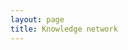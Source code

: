 ```yaml
---
layout: page
title: Knowledge network
---
```



<div id="neural-network">
</div>


<script>

window.addEventListener('load', function(e) {
	const KnowledgeGraph = window.$graph()

	const targetElement = document.querySelector('#neural-network')

	const dataset = ({{ site.data.wiki_datasets | jsonify }})
	console.log(dataset)

	KnowledgeGraph(document.querySelector("#neural-network"))
	  .graphData(dataset)
	  .width(targetElement.offsetWidth)
	  .height(targetElement.offsetWidth)
	  .nodeCanvasObject(function(node, ctx) {
	    const label = node.id;
        const fontSize = 8;

		// Rendering Text
		ctx.font = `${fontSize}px Sans-Serif`;
        const textWidth = ctx.measureText(label).width;
        const bckgDimensions = [textWidth, fontSize].map(n => n + fontSize * 0.2); // some padding
		ctx.textAlign = 'center';
        ctx.textBaseline = 'middle';
        ctx.fillStyle = 'black';
        ctx.fillText(label, node.x, node.y + 12);

		// Rendering Circle
	  	const size = 12;
		const radius = size / 2;
		ctx.fillStyle = "rgba(0, 0, 0, 0.2)"
		ctx.beginPath();
		ctx.arc(node.x, node.y, radius, 0, 2 * Math.PI, false)
		ctx.fill()

        node.__bckgDimensions = bckgDimensions;
	  })
	  .nodePointerAreaPaint(function(node, color, ctx) {
	  	const size = 12;
		const radius = size / 2;
		ctx.fillStyle = color
		ctx.beginPath();
		ctx.arc(node.x, node.y, radius, 0, 2 * Math.PI, false)
		ctx.fill()
	  })
	  .onNodeClick(function(node, event) {
		const path = node.id
		window.location.assign("/wiki/" + path)
	  })

})

</script>

